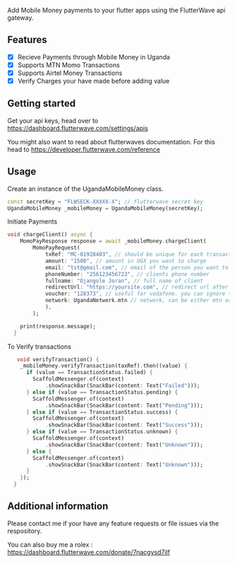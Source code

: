 Add Mobile Money payments to your flutter apps using the FlutterWave api gateway.

## Features

- [x] Recieve Payments through Mobile Money in Uganda
- [x] Supports MTN Momo Transactions
- [x] Supports Airtel Money Transactions
- [x] Verify Charges your have made before adding value

## Getting started

 Get your api keys, head over to https://dashboard.flutterwave.com/settings/apis

 You might also want to read about flutterwaves documentation. For this head to https://developer.flutterwave.com/reference

## Usage
 
Create an instance of the UgandaMobileMoney class.
```dart
const secretKey = "FLWSECK-XXXXX-X"; // flutterwave secret key
UgandaMobileMoney _mobileMoney = UgandaMobileMoney(secretKey); 
```

Initiate Payments
```dart
void chargeClient() async {
    MomoPayResponse response = await _mobileMoney.chargeClient(
        MomoPayRequest(
            txRef: "MC-01928403", // should be unique for each transaction
            amount: "1500", // amount in UGX you want to charge
            email: "tst@gmail.com", // email of the person you want to charge
            phoneNumber: "256123456723", // clients phone number
            fullname: "Ojangole Joran", // full name of client
            redirectUrl: "https://yoursite.com", // redirect url after payment
            voucher: "128373", // useful for vodafone. you can ignore this
            network: UgandaNetwork.mtn // network, can be either mtn or airtel
            ),
        );

    print(response.message);
  }
```
To Verify transactions
```dart
   void verifyTransaction() {
    _mobileMoney.verifyTransaction(taxRef).then((value) {
      if (value == TransactionStatus.failed) {
        ScaffoldMessenger.of(context)
            .showSnackBar(SnackBar(content: Text("Failed")));
      } else if (value == TransactionStatus.pending) {
        ScaffoldMessenger.of(context)
            .showSnackBar(SnackBar(content: Text("Pending")));
      } else if (value == TransactionStatus.success) {
        ScaffoldMessenger.of(context)
            .showSnackBar(SnackBar(content: Text("Success")));
      } else if (value == TransactionStatus.unknown) {
        ScaffoldMessenger.of(context)
            .showSnackBar(SnackBar(content: Text("Unknown")));
      } else {
        ScaffoldMessenger.of(context)
            .showSnackBar(SnackBar(content: Text("Unknown")));
      }
    });
  }
```

## Additional information

Please contact me if your have any feature requests or file issues via the respository.

You can also buy me a rolex : https://dashboard.flutterwave.com/donate/7nacgysd7ilf